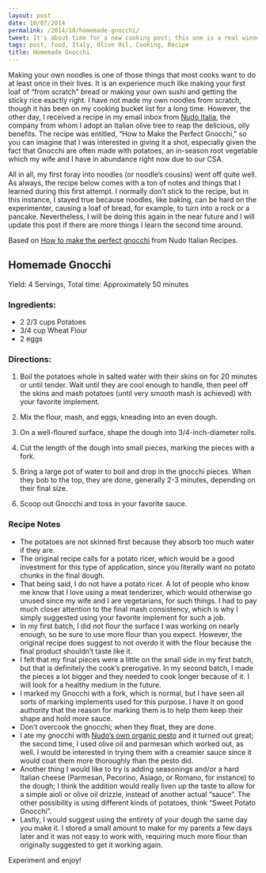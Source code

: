 ```yaml
---
layout: post
date: 10/07/2014
permalink: /2014/10/homemade-gnocchi/
tweet: It's about time for a new cooking post; this one is a real winner!
tags: post, food, Italy, Olive Oil, Cooking, Recipe
title: Homemade Gnocchi
---
```


<p>Making your own noodles is one of those things that most cooks want to do at least once in their lives. It is an experience much like making your first loaf of &#8220;from scratch&#8221; bread or making your own sushi and getting the sticky rice exactly right. I have not made my own noodles from scratch, though it has been on my cooking bucket list for a long time. However, the other day, I received a recipe in my email inbox from <a href="http://www.nudoadopt.com/olivetree" title="Nudo Italian Olive Oil">Nudo Italia</a>, the company from whom I adopt an Italian olive tree to reap the delicious, oily benefits. The recipe was entitled, &#8220;How to Make the Perfect Gnocchi,&#8221; so you can imagine that I was interested in giving it a shot, especially given the fact that Gnocchi are often made with potatoes, an in-season root vegetable which my wife and I have in abundance right now due to our CSA.</p>

<p>All in all, my first foray into noodles (or noodle&#8217;s cousins) went off quite well. As always, the recipe below comes with a ton of notes and things that I learned during this first attempt. I normally don&#8217;t stick to the recipe, but in this instance, I stayed true because noodles, like baking, can be hard on the experimenter, causing a loaf of bread, for example, to turn into a rock or a pancake. Nevertheless, I will be doing this again in the near future and I will update this post if there are more things I learn the second time around.</p>

<p>Based on <a href="http://dolcevitadiaries.com/2014/09/17/make-perfect-gnocchi/">How to make the perfect gnocchi</a> from Nudo Italian Recipes.</p>

<h2 class="recipe-name">Homemade Gnocchi</h2>

<p>Yield: <span class="recipe-yield">4 Servings</span>, Total time: Approximately <span class="recipe-time">50 minutes</span></p>

<p><h3>Ingredients:</h3></p>

<ul class="recipe-ingredients"><li>2&#160;2/3 cups Potatoes</li>
<li>3/4 cup Wheat Flour</li>
<li>2 eggs</li>
</ul><p><h3>Directions:</h3></p>

<ol class="recipe-directions"><li><p>Boil the potatoes whole in salted water with their skins on for 20 minutes or until tender. Wait until they are cool enough to handle, then peel off the skins and mash potatoes (until very smooth mash is achieved) with your favorite implement.</p></li>
<li><p>Mix the flour, mash, and eggs, kneading into an even dough.</p></li>
<li><p>On a well-floured surface, shape the dough into 3/4-inch-diameter rolls.</p></li>
<li><p>Cut the length of the dough into small pieces, marking the pieces with a fork.</p></li>
<li><p>Bring a large pot of water to boil and drop in the gnocchi pieces. When they bob to the top, they are done, generally 2-3 minutes, depending on their final size.</p></li>
<li><p>Scoop out Gnocchi and toss in your favorite sauce.</p></li>
</ol><h3>Recipe Notes</h3>

<ul class="recipe-notes"><li>The potatoes are not skinned first because they absorb too much water if they are.</li>
<li>The original recipe calls for a potato ricer, which would be a good investment for this type of application, since you literally want no potato chunks in the final dough.</li>
<li>That being said, I do not have a potato ricer. A lot of people who know me know that I love using a meat tenderizer, which would otherwise go unused since my wife and I are vegetarians, for such things. I had to pay much closer attention to the final mash consistency, which is why I simply suggested using your favorite implement for such a job.</li>
<li>In my first batch, I did not flour the surface I was working on nearly enough, so be sure to use more flour than you expect. However, the original recipe does suggest to not overdo it with the flour because the final product shouldn’t taste like it.</li>
<li>I felt that my final pieces were a little on the small side in my first batch, but that is definitely the cook’s prerogative. In my second batch, I made the pieces a lot bigger and they needed to cook longer because of it. I will look for a healthy medium in the future.</li>
<li>I marked my Gnocchi with a fork, which is normal, but I have seen all sorts of marking implements used for this purpose. I have it on good authority that the reason for marking them is to help them keep their shape and hold more sauce.</li>
<li>Don’t overcook the gnocchi; when they float, they are done.</li>
<li>I ate my gnocchi with <a href="http://www.nudoadopt.com/antipasti-condiments/ligurian-pesto-pd-23.php" title="Ligurian Pesto - Nudo Italia">Nudo’s own organic pesto</a> and it turned out great; the second time, I used olive oil and parmesan which worked out, as well. I would be interested in trying them with a creamier sauce since it would coat them more thoroughly than the pesto did.</li>
<li>Another thing I would like to try is adding seasonings and/or a hard Italian cheese (Parmesan, Pecorino, Asiago, or Romano, for instance) to the dough; I think the addition would really liven up the taste to allow for a simple aioli or olive oil drizzle, instead of another actual “sauce”. The other possibility is using different kinds of potatoes, think &#8220;Sweet Potato Gnocchi&#8221;.</li>
<li>Lastly, I would suggest using the entirety of your dough the same day you make it. I stored a small amount to make for my parents a few days later and it was not easy to work with, requiring much more flour than originally suggested to get it working again.</li>
</ul><p>Experiment and enjoy!</p>